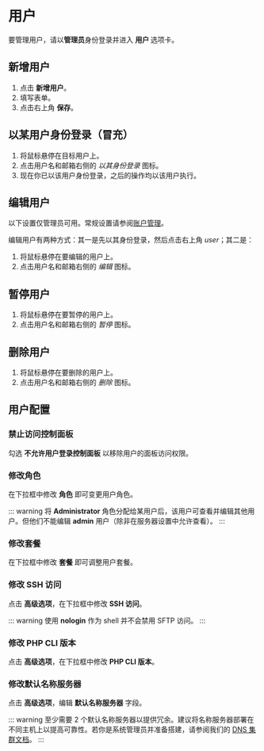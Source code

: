 # 用户

要管理用户，请以**管理员**身份登录并进入 **用户 <i class="fas fa-fw fa-users"></i>** 选项卡。

## 新增用户

1. 点击 **<i class="fas fa-fw fa-plus-circle"></i> 新增用户**。
2. 填写表单。
3. 点击右上角 **<i class="fas fa-fw fa-save"></i> 保存**。

## 以某用户身份登录（冒充）

1. 将鼠标悬停在目标用户上。
2. 点击用户名和邮箱右侧的 <i class="fas fa-fw fa-sign-in-alt"><span class="visually-hidden">以其身份登录</span></i> 图标。
3. 现在你已以该用户身份登录，之后的操作均以该用户执行。

## 编辑用户

以下设置仅管理员可用。常规设置请参阅[账户管理](../user-guide/account)。

编辑用户有两种方式：其一是先以其身份登录，然后点击右上角 <i class="fas fa-lg fa-fw fa-user-circle"><span class="visually-hidden">user</span></i>；其二是：

1. 将鼠标悬停在要编辑的用户上。
2. 点击用户名和邮箱右侧的 <i class="fas fa-fw fa-pencil-alt"><span class="visually-hidden">编辑</span></i> 图标。

## 暂停用户

1. 将鼠标悬停在要暂停的用户上。
2. 点击用户名和邮箱右侧的 <i class="fas fa-fw fa-pause"><span class="visually-hidden">暂停</span></i> 图标。

## 删除用户

1. 将鼠标悬停在要删除的用户上。
2. 点击用户名和邮箱右侧的 <i class="fas fa-fw fa-trash"><span class="visually-hidden">删除</span></i> 图标。

## 用户配置

### 禁止访问控制面板

勾选 **不允许用户登录控制面板** 以移除用户的面板访问权限。

### 修改角色

在下拉框中修改 **角色** 即可变更用户角色。

::: warning
将 **Administrator** 角色分配给某用户后，该用户可查看并编辑其他用户。但他们不能编辑 **admin** 用户（除非在服务器设置中允许查看）。
:::

### 修改套餐

在下拉框中修改 **套餐** 即可调整用户套餐。

### 修改 SSH 访问

点击 **高级选项**，在下拉框中修改 **SSH 访问**。

::: warning
使用 **nologin** 作为 shell 并不会禁用 SFTP 访问。
:::

### 修改 PHP CLI 版本

点击 **高级选项**，在下拉框中修改 **PHP CLI 版本**。

### 修改默认名称服务器

点击 **高级选项**，编辑 **默认名称服务器** 字段。

::: warning
至少需要 2 个默认名称服务器以提供冗余。建议将名称服务器部署在不同主机上以提高可靠性。若你是系统管理员并准备搭建，请参阅我们的 [DNS 集群文档](../server-administration/dns#dns-cluster-setup)。
:::
